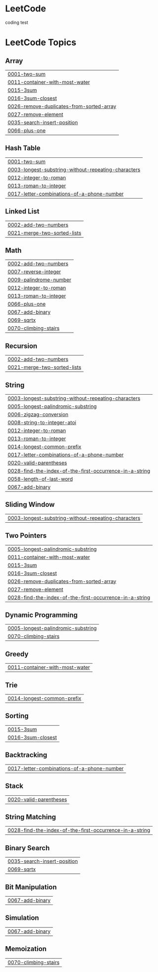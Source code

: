 # LeetCode
coding test

<!---LeetCode Topics Start-->
# LeetCode Topics
## Array
|  |
| ------- |
| [0001-two-sum](https://github.com/jaemin-song876/LeetCode/tree/master/0001-two-sum) |
| [0011-container-with-most-water](https://github.com/jaemin-song876/LeetCode/tree/master/0011-container-with-most-water) |
| [0015-3sum](https://github.com/jaemin-song876/LeetCode/tree/master/0015-3sum) |
| [0016-3sum-closest](https://github.com/jaemin-song876/LeetCode/tree/master/0016-3sum-closest) |
| [0026-remove-duplicates-from-sorted-array](https://github.com/jaemin-song876/LeetCode/tree/master/0026-remove-duplicates-from-sorted-array) |
| [0027-remove-element](https://github.com/jaemin-song876/LeetCode/tree/master/0027-remove-element) |
| [0035-search-insert-position](https://github.com/jaemin-song876/LeetCode/tree/master/0035-search-insert-position) |
| [0066-plus-one](https://github.com/jaemin-song876/LeetCode/tree/master/0066-plus-one) |
## Hash Table
|  |
| ------- |
| [0001-two-sum](https://github.com/jaemin-song876/LeetCode/tree/master/0001-two-sum) |
| [0003-longest-substring-without-repeating-characters](https://github.com/jaemin-song876/LeetCode/tree/master/0003-longest-substring-without-repeating-characters) |
| [0012-integer-to-roman](https://github.com/jaemin-song876/LeetCode/tree/master/0012-integer-to-roman) |
| [0013-roman-to-integer](https://github.com/jaemin-song876/LeetCode/tree/master/0013-roman-to-integer) |
| [0017-letter-combinations-of-a-phone-number](https://github.com/jaemin-song876/LeetCode/tree/master/0017-letter-combinations-of-a-phone-number) |
## Linked List
|  |
| ------- |
| [0002-add-two-numbers](https://github.com/jaemin-song876/LeetCode/tree/master/0002-add-two-numbers) |
| [0021-merge-two-sorted-lists](https://github.com/jaemin-song876/LeetCode/tree/master/0021-merge-two-sorted-lists) |
## Math
|  |
| ------- |
| [0002-add-two-numbers](https://github.com/jaemin-song876/LeetCode/tree/master/0002-add-two-numbers) |
| [0007-reverse-integer](https://github.com/jaemin-song876/LeetCode/tree/master/0007-reverse-integer) |
| [0009-palindrome-number](https://github.com/jaemin-song876/LeetCode/tree/master/0009-palindrome-number) |
| [0012-integer-to-roman](https://github.com/jaemin-song876/LeetCode/tree/master/0012-integer-to-roman) |
| [0013-roman-to-integer](https://github.com/jaemin-song876/LeetCode/tree/master/0013-roman-to-integer) |
| [0066-plus-one](https://github.com/jaemin-song876/LeetCode/tree/master/0066-plus-one) |
| [0067-add-binary](https://github.com/jaemin-song876/LeetCode/tree/master/0067-add-binary) |
| [0069-sqrtx](https://github.com/jaemin-song876/LeetCode/tree/master/0069-sqrtx) |
| [0070-climbing-stairs](https://github.com/jaemin-song876/LeetCode/tree/master/0070-climbing-stairs) |
## Recursion
|  |
| ------- |
| [0002-add-two-numbers](https://github.com/jaemin-song876/LeetCode/tree/master/0002-add-two-numbers) |
| [0021-merge-two-sorted-lists](https://github.com/jaemin-song876/LeetCode/tree/master/0021-merge-two-sorted-lists) |
## String
|  |
| ------- |
| [0003-longest-substring-without-repeating-characters](https://github.com/jaemin-song876/LeetCode/tree/master/0003-longest-substring-without-repeating-characters) |
| [0005-longest-palindromic-substring](https://github.com/jaemin-song876/LeetCode/tree/master/0005-longest-palindromic-substring) |
| [0006-zigzag-conversion](https://github.com/jaemin-song876/LeetCode/tree/master/0006-zigzag-conversion) |
| [0008-string-to-integer-atoi](https://github.com/jaemin-song876/LeetCode/tree/master/0008-string-to-integer-atoi) |
| [0012-integer-to-roman](https://github.com/jaemin-song876/LeetCode/tree/master/0012-integer-to-roman) |
| [0013-roman-to-integer](https://github.com/jaemin-song876/LeetCode/tree/master/0013-roman-to-integer) |
| [0014-longest-common-prefix](https://github.com/jaemin-song876/LeetCode/tree/master/0014-longest-common-prefix) |
| [0017-letter-combinations-of-a-phone-number](https://github.com/jaemin-song876/LeetCode/tree/master/0017-letter-combinations-of-a-phone-number) |
| [0020-valid-parentheses](https://github.com/jaemin-song876/LeetCode/tree/master/0020-valid-parentheses) |
| [0028-find-the-index-of-the-first-occurrence-in-a-string](https://github.com/jaemin-song876/LeetCode/tree/master/0028-find-the-index-of-the-first-occurrence-in-a-string) |
| [0058-length-of-last-word](https://github.com/jaemin-song876/LeetCode/tree/master/0058-length-of-last-word) |
| [0067-add-binary](https://github.com/jaemin-song876/LeetCode/tree/master/0067-add-binary) |
## Sliding Window
|  |
| ------- |
| [0003-longest-substring-without-repeating-characters](https://github.com/jaemin-song876/LeetCode/tree/master/0003-longest-substring-without-repeating-characters) |
## Two Pointers
|  |
| ------- |
| [0005-longest-palindromic-substring](https://github.com/jaemin-song876/LeetCode/tree/master/0005-longest-palindromic-substring) |
| [0011-container-with-most-water](https://github.com/jaemin-song876/LeetCode/tree/master/0011-container-with-most-water) |
| [0015-3sum](https://github.com/jaemin-song876/LeetCode/tree/master/0015-3sum) |
| [0016-3sum-closest](https://github.com/jaemin-song876/LeetCode/tree/master/0016-3sum-closest) |
| [0026-remove-duplicates-from-sorted-array](https://github.com/jaemin-song876/LeetCode/tree/master/0026-remove-duplicates-from-sorted-array) |
| [0027-remove-element](https://github.com/jaemin-song876/LeetCode/tree/master/0027-remove-element) |
| [0028-find-the-index-of-the-first-occurrence-in-a-string](https://github.com/jaemin-song876/LeetCode/tree/master/0028-find-the-index-of-the-first-occurrence-in-a-string) |
## Dynamic Programming
|  |
| ------- |
| [0005-longest-palindromic-substring](https://github.com/jaemin-song876/LeetCode/tree/master/0005-longest-palindromic-substring) |
| [0070-climbing-stairs](https://github.com/jaemin-song876/LeetCode/tree/master/0070-climbing-stairs) |
## Greedy
|  |
| ------- |
| [0011-container-with-most-water](https://github.com/jaemin-song876/LeetCode/tree/master/0011-container-with-most-water) |
## Trie
|  |
| ------- |
| [0014-longest-common-prefix](https://github.com/jaemin-song876/LeetCode/tree/master/0014-longest-common-prefix) |
## Sorting
|  |
| ------- |
| [0015-3sum](https://github.com/jaemin-song876/LeetCode/tree/master/0015-3sum) |
| [0016-3sum-closest](https://github.com/jaemin-song876/LeetCode/tree/master/0016-3sum-closest) |
## Backtracking
|  |
| ------- |
| [0017-letter-combinations-of-a-phone-number](https://github.com/jaemin-song876/LeetCode/tree/master/0017-letter-combinations-of-a-phone-number) |
## Stack
|  |
| ------- |
| [0020-valid-parentheses](https://github.com/jaemin-song876/LeetCode/tree/master/0020-valid-parentheses) |
## String Matching
|  |
| ------- |
| [0028-find-the-index-of-the-first-occurrence-in-a-string](https://github.com/jaemin-song876/LeetCode/tree/master/0028-find-the-index-of-the-first-occurrence-in-a-string) |
## Binary Search
|  |
| ------- |
| [0035-search-insert-position](https://github.com/jaemin-song876/LeetCode/tree/master/0035-search-insert-position) |
| [0069-sqrtx](https://github.com/jaemin-song876/LeetCode/tree/master/0069-sqrtx) |
## Bit Manipulation
|  |
| ------- |
| [0067-add-binary](https://github.com/jaemin-song876/LeetCode/tree/master/0067-add-binary) |
## Simulation
|  |
| ------- |
| [0067-add-binary](https://github.com/jaemin-song876/LeetCode/tree/master/0067-add-binary) |
## Memoization
|  |
| ------- |
| [0070-climbing-stairs](https://github.com/jaemin-song876/LeetCode/tree/master/0070-climbing-stairs) |
<!---LeetCode Topics End-->